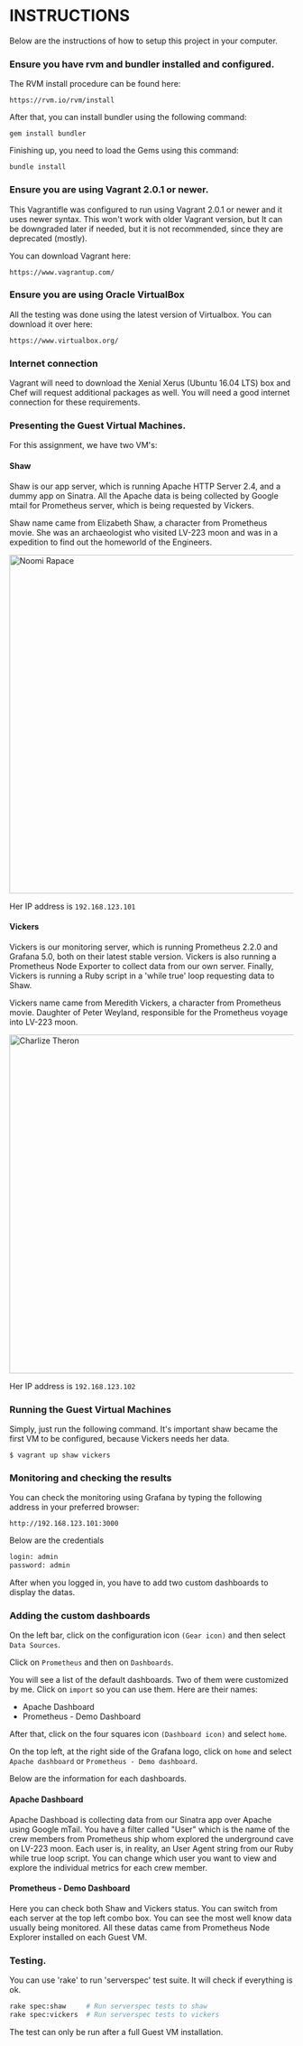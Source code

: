 # INSTRUCTIONS

Below are the instructions of how to setup this project in your computer.

### Ensure you have rvm and bundler installed and configured.

The RVM install procedure can be found here:

`https://rvm.io/rvm/install`

After that, you can install bundler using the following command:

`gem install bundler`

Finishing up, you need to load the Gems using this command:

`bundle install`

### Ensure you are using Vagrant 2.0.1 or newer.

This Vagrantifle was configured to run using Vagrant 2.0.1 or newer and it uses newer syntax. This won't work with older Vagrant version, but It can be downgraded later if needed, but it is not recommended, since they are deprecated (mostly).

You can download Vagrant here:

`https://www.vagrantup.com/`

### Ensure you are using Oracle VirtualBox

All the testing was done using the latest version of Virtualbox. You can download it over here:

`https://www.virtualbox.org/`

### Internet connection

Vagrant will need to download the Xenial Xerus (Ubuntu 16.04 LTS) box and Chef will request additional packages as well. You will need a good internet connection for these requirements.

### Presenting the Guest Virtual Machines.

For this assignment, we have two VM's: 

#### Shaw

Shaw is our app server, which is running Apache HTTP Server 2.4, and a dummy app on Sinatra. All the Apache data is being collected by Google mtail for Prometheus
 server, which is being requested by Vickers.

Shaw name came from Elizabeth Shaw, a character from Prometheus movie. She was an archaeologist who visited LV-223 moon and was in a expedition to find out the homeworld of the Engineers.

<img src="http://www.roney.com.br/wp-content/uploads/2012/07/noomi-rapace-prometheus.jpg" alt="Noomi Rapace" width="600">

Her IP address is `192.168.123.101`

#### Vickers

Vickers is our monitoring server, which is running Prometheus 2.2.0 and Grafana 5.0, both on their latest stable version. Vickers is also running a Prometheus Node Exporter to collect data from our own server. Finally, Vickers is running a Ruby script in a 'while true' loop requesting data to Shaw.

Vickers name came from Meredith Vickers, a character from Prometheus movie. Daughter of Peter Weyland, responsible for the Prometheus voyage into LV-223 moon.

<img src="https://virtualborderland.files.wordpress.com/2012/06/meredith-vickers.jpg" alt="Charlize Theron" width="600">

Her IP address is `192.168.123.102`

### Running the Guest Virtual Machines

Simply, just run the following command. It's important shaw became the first VM to be configured, because Vickers needs her data.

`$ vagrant up shaw vickers`

### Monitoring and checking the results

You can check the monitoring using Grafana by typing the following address in your preferred browser:

`http://192.168.123.101:3000`

Below are the credentials

```bash
login: admin
password: admin
```

After when you logged in, you have to add two custom dashboards to display the datas.

### Adding the custom dashboards

On the left bar, click on the configuration icon `(Gear icon)` and then select ` Data Sources`.

Click on `Prometheus` and then on `Dashboards`.

You will see a list of the default dashboards. Two of them were customized by me. Click on `import` so you can use them. Here are their names:

- Apache Dashboard
- Prometheus - Demo Dashboard 

After that, click on the four squares icon `(Dashboard icon)` and select `home`.

On the top left, at the right side of the Grafana logo, click on `home` and select `Apache dashboard` or `Prometheus - Demo dashboard`.

Below are the information for each dashboards.

#### Apache Dashboard

Apache Dashboad is collecting data from our Sinatra app over Apache using Google mTail. You have a filter called "User" which is the name of the crew members from Prometheus ship whom explored the underground cave on LV-223 moon. Each user is, in reality, an User Agent string from our Ruby while true loop script. You can change which user you want to view and explore the individual metrics for each crew member.

#### Prometheus - Demo Dashboard

Here you can check both Shaw and Vickers status. You can switch from each server at the top left combo box. You can see the most well know data usually being monitored. All these datas came from Prometheus Node Explorer installed on each Guest VM.

### Testing.

You can use 'rake' to run 'serverspec' test suite. It will check if everything is ok.

```bash
rake spec:shaw     # Run serverspec tests to shaw
rake spec:vickers  # Run serverspec tests to vickers
```

The test can only be run after a full Guest VM installation.
